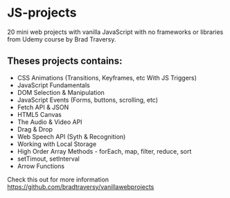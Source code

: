 # JS-projects

20 mini web projects with vanilla JavaScript with no frameworks or libraries from Udemy course by Brad Traversy.

<h2>Theses projects contains:</h2>
<ul>
  <li>CSS Animations (Transitions, Keyframes, etc With JS Triggers)</li>
<li>JavaScript Fundamentals</li>
<li>DOM Selection & Manipulation</li>
<li>JavaScript Events (Forms, buttons, scrolling, etc)</li>
<li>Fetch API & JSON</li>
<li>HTML5 Canvas</li>
<li>The Audio & Video API</li>
<li>Drag & Drop</li>
<li>Web Speech API (Syth & Recognition)</li>
<li>Working with Local Storage</li>
<li>High Order Array Methods - forEach, map, filter, reduce, sort</li>
<li>setTimout, setInterval</li>
<li>Arrow Functions</li>
</ul>


Check this out for more information
https://github.com/bradtraversy/vanillawebprojects
